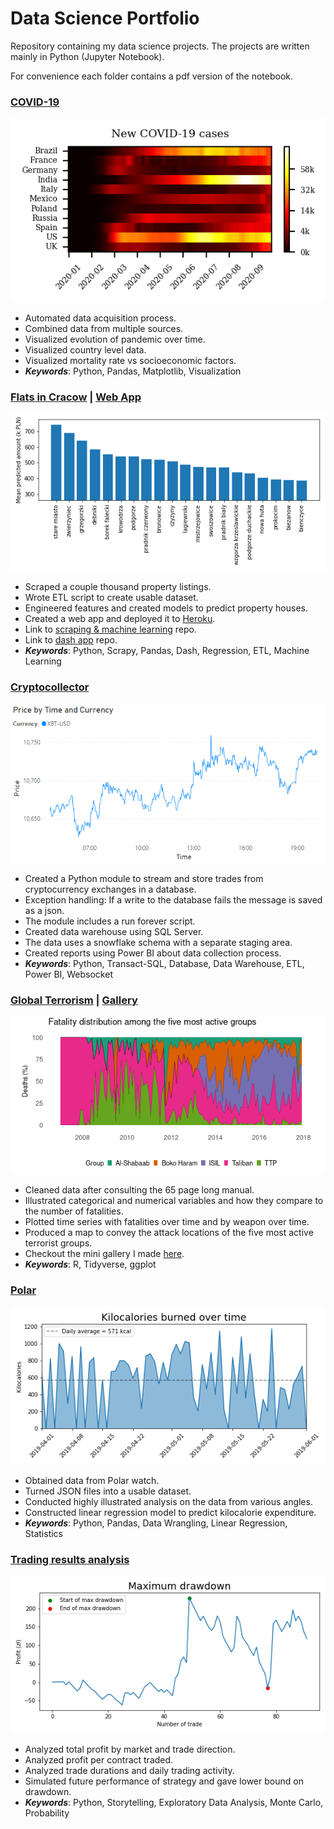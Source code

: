 # Data Science Portfolio

Repository containing my data science projects.
The projects are written mainly in Python (Jupyter Notebook).

For convenience each folder contains a pdf version of the notebook.

### [COVID-19](https://github.com/besiobu/data-science-portfolio/tree/master/covid-19)
![image](https://github.com/besiobu/data-science-portfolio/blob/master/covid-19/img/covid_tiles_portfolio_readme.png)
* Automated data acquisition process.
* Combined data from multiple sources.
* Visualized evolution of pandemic over time.
* Visualized country level data.
* Visualized mortality rate vs socioeconomic factors.
* ***Keywords***: Python, Pandas, Matplotlib, Visualization

### [Flats in Cracow](https://github.com/besiobu/data-science-portfolio/tree/master/flats-in-cracow) | [Web App](https://flats-in-cracow.herokuapp.com/)
![image](https://github.com/besiobu/data-science-portfolio/blob/master/flats-in-cracow/img/district_vs_avg_amount.png)
* Scraped a couple thousand property listings.
* Wrote ETL script to create usable dataset.
* Engineered features and created models to predict property houses.
* Created a web app and deployed it to [Heroku](https://flats-in-cracow.herokuapp.com/).
* Link to [scraping & machine learning](https://github.com/besiobu/flats-in-cracow) repo.
* Link to [dash app](https://github.com/besiobu/flats-in-cracow-dash) repo.
* ***Keywords***: Python, Scrapy, Pandas, Dash, Regression, ETL, Machine Learning

### [Cryptocollector](https://github.com/besiobu/cryptocollector)
![image](https://github.com/besiobu/cryptocollector/blob/main/img/xbt_report.PNG)
* Created a Python module to stream and store trades from cryptocurrency exchanges in a database.
* Exception handling: If a write to the database fails the message is saved as a json. 
* The module includes a run forever script.
* Created data warehouse using SQL Server.
* The data uses a snowflake schema with a separate staging area.
* Created reports using Power BI about data collection process.
* ***Keywords***: Python, Transact-SQL, Database, Data Warehouse, ETL, Power BI, Websocket

### [Global Terrorism](https://github.com/besiobu/data-science-portfolio/tree/master/global-terrorism) | [Gallery](https://github.com/besiobu/data-science-portfolio/tree/master/global-terrorism/img)
![image](https://github.com/besiobu/data-science-portfolio/blob/master/global-terrorism/img/top_five_groups_percent_ts.png)
* Cleaned data after consulting the 65 page long manual.
* Illustrated categorical and numerical variables and how they compare to the number of fatalities.
* Plotted time series with fatalities over time and by weapon over time.
* Produced a map to convey the attack locations of the five most active terrorist groups.
* Checkout the mini gallery I made [here](https://github.com/besiobu/data-science-portfolio/tree/master/global-terrorism/img).
* ***Keywords***: R, Tidyverse, ggplot

### [Polar](https://github.com/besiobu/data-science-portfolio/tree/master/polar)
![image](https://github.com/besiobu/data-science-portfolio/blob/master/polar/img/kilocalories_ts.png)
* Obtained data from Polar watch.
* Turned JSON files into a usable dataset.
* Conducted highly illustrated analysis on the data from various angles.
* Constructed linear regression model to predict kilocalorie expenditure.
* ***Keywords***: Python, Pandas, Data Wrangling, Linear Regression, Statistics

### [Trading results analysis](https://github.com/besiobu/data-science-portfolio/tree/master/trading-results)
![image](https://github.com/besiobu/data-science-portfolio/blob/master/trading-results/img/drawdown.png)
* Analyzed total profit by market and trade direction.
* Analyzed profit per contract traded.
* Analyzed trade durations and daily trading activity.
* Simulated future performance of strategy and gave lower bound on drawdown.
* ***Keywords***: Python, Storytelling, Exploratory Data Analysis, Monte Carlo, Probability